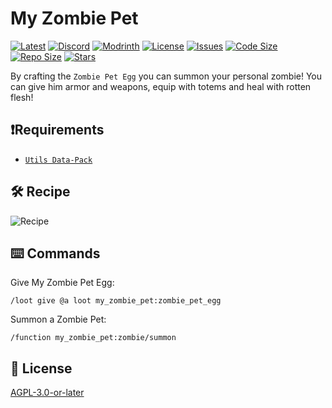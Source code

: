 # My Zombie Pet

[![Latest](https://img.shields.io/github/v/release/lullaby6/my-zombie-pet-data-pack?color=blueviolet&logo=github)](https://github.com/lullaby6/my-zombie-pet-data-pack/releases)
[![Discord](https://img.shields.io/discord/1327308441324097681?label=discord&color=blue&logo=discord)](https://discord.gg/5UdcDa5xNC)
[![Modrinth](https://img.shields.io/modrinth/dt/my-zombie-pet?label=modrinth&logo=modrinth)](https://modrinth.com/datapack/my-zombie-pet)
[![License](https://img.shields.io/github/license/lullaby6/my-zombie-pet-data-pack)](https://github.com/lullaby6/my-zombie-pet-data-pack/blob/main/LICENSE)
[![Issues](https://img.shields.io/github/issues/lullaby6/my-zombie-pet-data-pack?color=orange&logo=github)](https://github.com/lullaby6/my-zombie-pet-data-pack/issues)
[![Code Size](https://img.shields.io/github/languages/code-size/lullaby6/my-zombie-pet-data-pack?color=purple&logoColor=white)](https://github.com/lullaby6/my-zombie-pet-data-pack)
[![Repo Size](https://img.shields.io/github/repo-size/lullaby6/my-zombie-pet-data-pack?logo=dropbox&color=red)](https://github.com/lullaby6/my-zombie-pet-data-pack)
[![Stars](https://img.shields.io/github/stars/lullaby6/my-zombie-pet-data-pack?logo=github&color=yellow)](https://github.com/lullaby6/my-zombie-pet-data-pack/stargazers)

By crafting the `Zombie Pet Egg` you can summon your personal zombie!
You can give him armor and weapons, equip with totems and heal with rotten flesh!

## ❗Requirements

- [`Utils Data-Pack`](https://modrinth.com/datapack/lullaby-utils)

## 🛠️ Recipe

![Recipe](https://raw.githubusercontent.com/lullaby6/my-zombie-pet-data-pack/refs/heads/main/images/recipe.png)

## ⌨️ Commands

Give My Zombie Pet Egg:

```mcfunction
/loot give @a loot my_zombie_pet:zombie_pet_egg
```

Summon a Zombie Pet:

```mcfunction
/function my_zombie_pet:zombie/summon
```

## 🪪 License

[AGPL-3.0-or-later](https://github.com/lullaby6/my-zombie-pet-data-pack/blob/main/LICENSE)